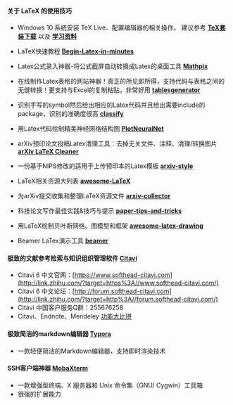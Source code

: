 #### 关于 LaTeX 的使用技巧

- Windows 10 系统安装 TeX Live、配置编辑器的相关操作。
  建议参考 [**TeX套装下载**](http://www.latexstudio.net/page/texsoftware) 以及 [**学习资料**](http://www.latexstudio.net/page/tex-documents) 
- LaTeX快速教程 [**Begin-Latex-in-minutes**](https://github.com/luong-komorebi/Begin-Latex-in-minutes)
- Latex公式录入神器-将公式截屏自动转换成Latex的桌面工具 [**Mathpix**](https://mathpix.com/)
- 在线制作Latex表格的网站神器！真正的所见即所得，支持代码与表格之间的无缝转换！更支持与Excel的复制粘贴，非常好用 [**tablesgenerator**](http://www.tablesgenerator.com/)
- 识别手写的symbol然后给出相应的Latex代码并且给出需要include的package，识别的准确度很高 [**classify**](http://detexify.kirelabs.org/classify.html) 

- 用Latex代码绘制精美神经网络结构图 [**PlotNeuralNet**](https://github.com/HarisIqbal88/PlotNeuralNet) 
- arXiv预印论文投稿Latex清理工具：去掉无关文件、注释、清理/转换图片 [**arXiv LaTeX Cleaner**](https://github.com/google-research/arxiv-latex-cleaner)
- 一份基于NIPS修改的适用于上传预印本的Latex模板  [**arxiv-style**](https://github.com/kourgeorge/arxiv-style)
- LaTeX相关资源大列表 [**awesome-LaTeX**](https://github.com/egeerardyn/awesome-LaTeX)
- 为arXiv提交收集和整理LaTeX资源文件 [**arxiv-collector**](https://github.com/dougalsutherland/arxiv-collector)
- 科技论文写作最佳实践&技巧与提示 [**paper-tips-and-tricks**](https://github.com/Wookai/paper-tips-and-tricks)
- 用LaTeX绘制贝叶斯网络、图模型和框架 [**awesome-latex-drawing**](https://github.com/xinychen/awesome-latex-drawing)
- Beamer LaTex演示工具 [**beamer**](https://github.com/josephwright/beamer)

#### 极致的文献参考检索与知识组织管理软件 [Citavi](https://www.softhead-citavi.com/)

- Citavi 6 中文官网：[https://www.softhead-citavi.com](http://link.zhihu.com/?target=https%3A//www.softhead-citavi.com/)
- Citavi 6 中文论坛：[http://forum.softhead-citavi.com](http://link.zhihu.com/?target=http%3A//forum.softhead-citavi.com/)
- Citavi 中国客户服务Q群：255676258
- Citavi、Endnote、Mendeley [功能大比拼](https://zhuanlan.zhihu.com/p/28214449) 

#### 极致简洁的markdown编辑器 [Typora]( http://www.typora.io)

- 一款轻便简洁的Markdown编辑器，支持即时渲染技术

#### SSH客户端神器 [MobaXterm](https://mobaxterm.mobatek.net/) 

- 一款增强型终端、X 服务器和 Unix 命令集（GNU/ Cygwin）工具箱
- 很强的扩展能力



